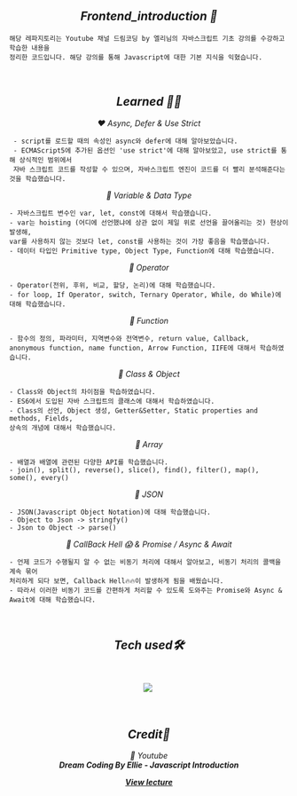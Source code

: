 <h2 align="center"><em>Frontend_introduction 📌</em></h2>

```
해당 레파지토리는 Youtube 채널 드림코딩 by 엘리님의 자바스크립트 기초 강의를 수강하고 학습한 내용을
정리한 코드입니다. 해당 강의를 통해 Javascript에 대한 기본 지식을 익혔습니다.
```
<br/>

<h2 align="center"><em>Learned 👩‍🎓</em></h2>
<p align="center"><em>❤️ Async, Defer & Use Strict </em></p>

```
 - script를 로드할 때의 속성인 async와 defer에 대해 알아보았습니다.
 - ECMAScript5에 추가된 옵션인 'use strict'에 대해 알아보았고, use strict를 통해 상식적인 범위에서
 자바 스크립트 코드를 작성할 수 있으며, 자바스크립트 엔진이 코드를 더 빨리 분석해준다는 것을 학습했습니다.
```
<p align="center"><em>🧡 Variable & Data Type </em></p>

```
- 자바스크립트 변수인 var, let, const에 대해서 학습했습니다.
- var는 hoisting (어디에 선언했냐에 상관 없이 제일 위로 선언을 끌어올리는 것) 현상이 발생해,
var를 사용하지 않는 것보다 let, const를 사용하는 것이 가장 좋음을 학습했습니다.
- 데이터 타입인 Primitive type, Object Type, Function에 대해 학습했습니다.
```

<p align="center"><em>💛 Operator </em></p>

```
- Operator(전위, 후위, 비교, 할당, 논리)에 대해 학습했습니다.
- for loop, If Operator, switch, Ternary Operator, While, do While)에 대해 학습했습니다.
```

<p align="center"><em>💚 Function </em></p>

```
- 함수의 정의, 파라미터, 지역변수와 전역변수, return value, Callback,
anonymous function, name function, Arrow Function, IIFE에 대해서 학습하였습니다.
```

<p align="center"><em>💙 Class & Object </em></p>

```
- Class와 Object의 차이점을 학습하였습니다.
- ES6에서 도입된 자바 스크립트의 클래스에 대해서 학습하였습니다.
- Class의 선언, Object 생성, Getter&Setter, Static properties and methods, Fields,
상속의 개념에 대해서 학습했습니다.
```

<p align="center"><em>💜 Array </em></p>

```
- 배열과 배열에 관련된 다양한 API를 학습했습니다.
- join(), split(), reverse(), slice(), find(), filter(), map(), 
some(), every()
```

<p align="center"><em>🤎 JSON </em></p>

```
- JSON(Javascript Object Notation)에 대해 학습했습니다.
- Object to Json -> stringfy()
- Json to Object -> parse()
```

<p align="center"><em>🖤 CallBack Hell 😱 & Promise / Async & Await</em></p>

```
- 언제 코드가 수행될지 알 수 없는 비동기 처리에 대해서 알아보고, 비동기 처리의 콜백을 계속 묶어
처리하게 되다 보면, Callback Hell🔥🔥이 발생하게 됨을 배웠습니다.
- 따라서 이러한 비동기 코드를 간편하게 처리할 수 있도록 도와주는 Promise와 Async & Await에 대해 학습했습니다.
```

 <br/>

<h2 align="center"><em>Tech used🛠</em></h2>
<br/>
<p align="center">
  <img src="https://img.shields.io/badge/-Javascript-F7DF1E?style=for-the-badge&logo=Javascript&logoColor=white"/></a>&nbsp<br/>
</p></br>

<h2 align="center"><em>Credit🙏</em></h2>
<p align="center"><em>💜 Youtube<br><strong>Dream Coding By Ellie - Javascript Introduction</strong></em></p>
<p align="center"><em><strong><a href="https://www.youtube.com/channel/UC_4u-bXaba7yrRz_6x6kb_w">View lecture</strong></em></p>
